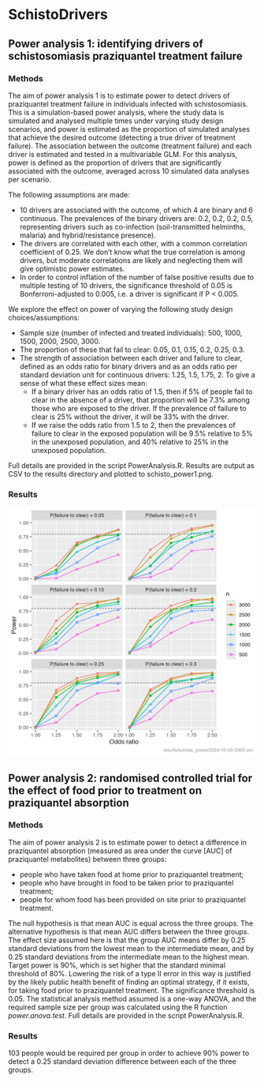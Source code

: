 # SchistoDrivers

 ## Power analysis 1: identifying drivers of schistosomiasis praziquantel treatment failure

 ### Methods

 The aim of power analysis 1 is to estimate power to detect drivers of praziquantel treatment failure in individuals infected with schistosomiasis. This is a simulation-based power analysis, where the study data is simulated and analysed multiple times under varying study design scenarios, and power is estimated as the proportion of simulated analyses that achieve the desired outcome (detecting a true driver of treatment failure). The association between the outcome (treatment failure) and each driver is estimated and tested in a multivariable GLM. For this analysis, power is defined as the proportion of drivers that are significantly associated with the outcome, averaged across 10 simulated data analyses per scenario.

 The following assumptions are made:
- 10 drivers are associated with the outcome, of which 4 are binary and 6 continuous. The prevalences of the binary drivers are: 0.2, 0.2, 0.2, 0.5, representing drivers such as co-infection (soil-transmitted helminths, malaria) and hybrid/resistance presence).
 - The drivers are correlated with each other, with a common correlation coefficient of 0.25. We don’t know what the true correlation is among drivers, but moderate correlations are likely and neglecting them will give optimistic power estimates.
 - In order to control inflation of the number of false positive results due to multiple testing of 10 drivers, the significance threshold of 0.05 is Bonferroni-adjusted to 0.005, i.e. a driver is significant if P < 0.005.

 We explore the effect on power of varying the following study design choices/assumptions:
 - Sample size (number of infected and treated individuals): 500, 1000, 1500, 2000, 2500, 3000.
 - The proportion of these that fail to clear: 0.05, 0.1, 0.15, 0.2, 0.25, 0.3.
 - The strength of association between each driver and failure to clear, defined as an odds ratio for binary drivers and as an odds ratio per standard deviation unit for continuous drivers: 1.25, 1.5, 1.75, 2. To give a sense of what these effect sizes mean:
   - If a binary driver has an odds ratio of 1.5, then if 5% of people fail to clear in the absence of a driver, that proportion will be 7.3% among those who are exposed to the driver. If the prevalence of failure to clear is 25% without the driver, it will be 33% with the driver.
   - If we raise the odds ratio from 1.5 to 2, then the prevalences of failure to clear in the exposed population will be 9.5% relative to 5% in the unexposed population, and 40% relative to 25% in the unexposed population.

 Full details are provided in the script PowerAnalysis.R. Results are output as CSV to the results directory and plotted to schisto_power1.png.

 ### Results
 ![PowerCurve](schisto_power1.png)

## Power analysis 2: randomised controlled trial for the effect of food prior to treatment on praziquantel absorption

 ### Methods

 The aim of power analysis 2 is to estimate power to detect a difference in praziquantel absorption (measured as area under the curve [AUC] of praziquantel metabolites) between three groups:
 - people who have taken food at home prior to praziquantel treatment;
 - people who have brought in food to be taken prior to praziquantel treatment;
 - people for whom food has been provided on site prior to praziquantel treatment.

 The null hypothesis is that mean AUC is equal across the three groups. The alternative hypothesis is that mean AUC differs between the three groups. The effect size assumed here is that the group AUC means differ by 0.25 standard deviations from the lowest mean to the intermediate mean, and by 0.25 standard deviations from the intermediate mean to the highest mean. Target power is 90%, which is set higher that the standard minimal threshold of 80%. Lowering the risk of a type II error in this way is justified by the likely public health benefit of finding an optimal strategy, if it exists, for taking food prior to praziquantel treatment. The significance threshold is 0.05. The statistical analysis method assumed is a one-way ANOVA, and the required sample size per group was calculated using the R function *power.anova.test*. Full details are provided in the script PowerAnalysis.R. 

 ### Results
 103 people would be required per group in order to achieve 90% power to detect a 0.25 standard deviation difference between each of the three groups. 

